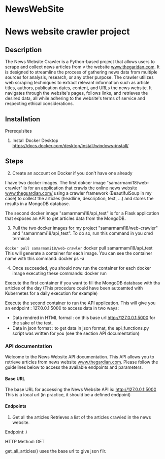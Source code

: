 # NewsWebSite
# News website crawler project
## Description
The News Website Crawler is a Python-based project that allows users to scrape and collect news articles from v the website www.thegaridan.com. 
It is designed to streamline the process of gathering news data from multiple sources for analysis, research, or any other purpose.
The crawler utilizes web scraping techniques to extract relevant information such as article titles, authors, publication dates, content, and URLs the news website. It navigates through the website's pages, follows links, and retrieves the desired data, all while adhering to the website's terms of service and respecting ethical considerations.

## Installation
Prerequisites
1. Install Docker Desktop 
https://docs.docker.com/desktop/install/windows-install/

## Steps
2. Create an account on Docker if you don't have one already

I have two docker images. 
The first dokcer image "samarmami18/web-crawler" is for an application that crawls the online news website www.theguardian.com/ using a crawler framework (BeautifulSoup in my case) to collect the articles (headline, description, text, ...) and stores the results in a MongoDB database.

The second docker image "samarmami18/api_test" is for a Flask application that exposes an API to get articles data from the MongoDB.

3. Pull the two docker images for my project "samarmami18/web-crawler" and "samarmami18/api_test".
To do so, run this command in you cmd terminal:

`docker pull samarmami18/web-crawler`
docker pull samarmami18/api_test
This will generate a container for each image.
You can see the container name with this command:
docker ps -a

4. Once succeeded, you should now run the container for each docker image executing these commands:
docker run 

Execute the first container if you want to fill the MongoDB database with tha articles of the day (This procedure could have been autoamted with Kubernetes for a daily execution for example)

Execute the second container to run the API application. This will give you an endpoint : 127.0.0.1:5000 to access data in two ways:
 - Data rendred in HTML formal : on this base url http://127.0.0.1:5000 for the sake of the test.
 - Data in json format : to get data in json format, the api_functions.py script was written for you (see the section API documentation)
 
 ### API documentation
Welcome to the News Website API documentation. This API allows you to retrieve articles from news website www.thegardian.com. Please follow the guidelines below to access the available endpoints and parameters.
#### Base URL
The base URL for accessing the News Website API is: http://127.0.0.1:5000
This is a local url (in practice, it should be a defined endpoint)

#### Endpoints
1. Get all the articles
Retrieves a list of the articles crawled in the news website.

Endpoint: /

HTTP Method: GET

get_all_articles() uses the base url to give json filr.



